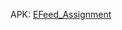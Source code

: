 APK: [EFeed_Assignment](https://github.com/Necromancer376/EFeed_Assignment/blob/main/EFeed_Assignment.apk)
